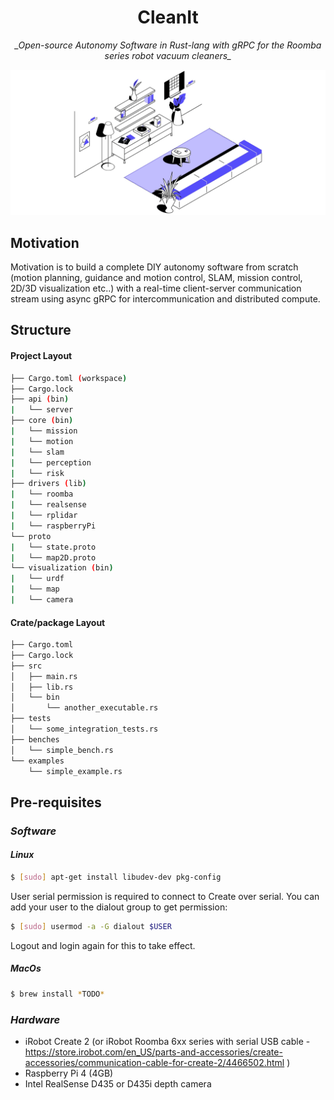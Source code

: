 <h1 align="center">CleanIt</h1>

<p align="center">
    <em>_Open-source Autonomy Software in Rust-lang with gRPC for the Roomba series robot vacuum cleaners_</em>
</p>

<p align="center">
  <img src="https://github.com/Sollimann/CleanIt/blob/main/docs/roomba.gif">
</p>

## Motivation

Motivation is to build a complete DIY autonomy software from scratch (motion planning, guidance and motion control, SLAM, mission control, 2D/3D visualization etc..) with a real-time client-server communication stream using async gRPC for intercommunication and distributed compute.

 ## Structure
 
 #### Project Layout
 ```bash
 ├── Cargo.toml (workspace)
 ├── Cargo.lock
 ├── api (bin)
 |   └── server
 ├── core (bin)
 |   └── mission
 |   └── motion
 |   └── slam
 |   └── perception
 |   └── risk
 ├── drivers (lib)
 |   └── roomba
 |   └── realsense
 |   └── rplidar
 |   └── raspberryPi
 └── proto
 |   └── state.proto
 |   └── map2D.proto
 └── visualization (bin)
 |   └── urdf
 |   └── map
 |   └── camera
 ```
 
#### Crate/package Layout
```bash
├── Cargo.toml
├── Cargo.lock
├── src
│   ├── main.rs
│   ├── lib.rs
│   └── bin
│       └── another_executable.rs
├── tests
│   └── some_integration_tests.rs
├── benches
│   └── simple_bench.rs
└── examples
    └── simple_example.rs
```

## Pre-requisites

### *Software*

#### _Linux_
```bash
$ [sudo] apt-get install libudev-dev pkg-config
```

User serial permission is required to connect to Create over serial. You can add your user to the dialout group to get permission:

```bash
$ [sudo] usermod -a -G dialout $USER
```

Logout and login again for this to take effect.
##### _MacOs_
```bash
$ brew install *TODO*
```

### *Hardware*
 - iRobot Create 2 (or iRobot Roomba 6xx series with serial USB cable - https://store.irobot.com/en_US/parts-and-accessories/create-accessories/communication-cable-for-create-2/4466502.html )
 - Raspberry Pi 4 (4GB)
 - Intel RealSense D435 or D435i depth camera
 
